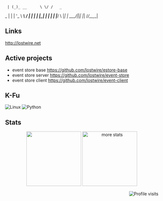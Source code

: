      | (_)_ __      \ \/ /   _
  _  | | | '_ \ _____\  / | | |
 | |_| | | | | |_____/  \ |_| |
  \___/|_|_| |_|    /_/\_\__,_|


## Links
http://lostwire.net

## Active projects
* event store base https://github.com/lostwire/estore-base
* event store server https://github.com/lostwire/event-store
* event store client https://github.com/lostwire/event-client

## K-Fu 
![Linux](https://img.shields.io/badge/linux-%FCC624.svg?style=for-the-badge&logo=linux&logoColor=black&color=FCC624)
![Python](https://img.shields.io/badge/python-%3776AB.svg?style=for-the-badge&logo=python&logoColor=white&color=3776AB)

## Stats
<p align="center"> 
  <img height="180em" src="https://github-readme-stats.vercel.app/api?username=jin-xu&show_icons=true" alt="" />
  <img height="180em" src="https://github-readme-stats.vercel.app/api/top-langs/?username=jin-xu&layout=compact" alt="more stats" />
</p>
<p align="right">
    <img src="https://komarev.com/ghpvc/?username=jin-xu" alt="Profile visits" />
</p>
